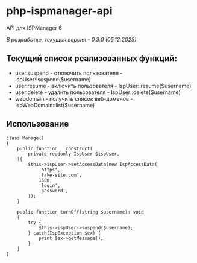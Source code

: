 # php-ispmanager-api
API для ISPManager 6

_В разработке, текущая версия - 0.3.0 (05.12.2023)_

## Текущий список реализованных функций:

- user.suspend - отключить пользователя - IspUser::suspend($username)
- user.resume - включить пользователя - IspUser::resume($username)
- user.delete - удалить пользователя - IspUser::delete($username)
- webdomain - получить список веб-доменов - IspWebDomain::list($username)

## Использование
````
class Manage()
{
    public function __construct(
        private readonly IspUser $ispUser,
    ){
        $this->ispUser->setAccessData(new IspAccessData(
            'https',
            'fake-site.com',
            1500,
            'login',
            'password',
        ));
    }

    public function turnOff(string $username): void
    {
        try {
            $this->ispUser->suspend($username);
        } catch(IspException $ex) {
            print $ex->getMessage();
        }
    }
}
````


